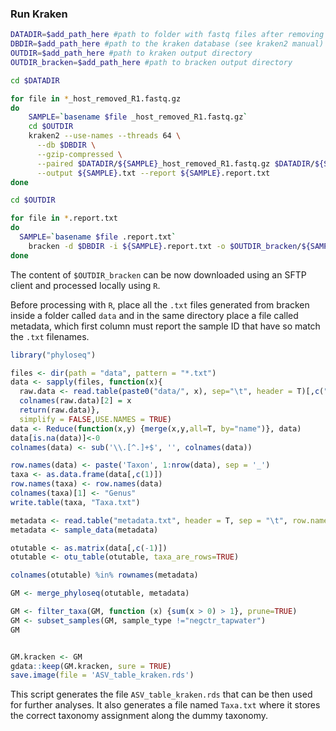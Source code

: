 ### Run Kraken

```bash
DATADIR=$add_path_here #path to folder with fastq files after removing hsot plant reads
DBDIR=$add_path_here #path to the kraken database (see kraken2 manual)
OUTDIR=$add_path_here #path to kraken output directory
OUTDIR_bracken=$add_path_here #path to bracken output directory

cd $DATADIR

for file in *_host_removed_R1.fastq.gz
do
    SAMPLE=`basename $file _host_removed_R1.fastq.gz`
    cd $OUTDIR
    kraken2 --use-names --threads 64 \
      --db $DBDIR \
      --gzip-compressed \
      --paired $DATADIR/${SAMPLE}_host_removed_R1.fastq.gz $DATADIR/${SAMPLE}_host_removed_R2.fastq.gz \
      --output ${SAMPLE}.txt --report ${SAMPLE}.report.txt
done 

cd $OUTDIR

for file in *.report.txt
do
  SAMPLE=`basename $file .report.txt`
	bracken -d $DBDIR -i ${SAMPLE}.report.txt -o $OUTDIR_bracken/${SAMPLE}.txt -l S
done 
```

The content of `$OUTDIR_bracken` can be now downloaded using an SFTP client and processed locally using `R`. 

Before processing with `R`, place all the `.txt` files generated from bracken inside a folder called `data` and in the same directory place a file called metadata, which first column must report the sample ID that have so match the `.txt` filenames.

```R
library("phyloseq")

files <- dir(path = "data", pattern = "*.txt")
data <- sapply(files, function(x){
  raw.data <- read.table(paste0("data/", x), sep="\t", header = T)[,c("name", "new_est_reads")]
  colnames(raw.data)[2] = x
  return(raw.data)},
  simplify = FALSE,USE.NAMES = TRUE)
data <- Reduce(function(x,y) {merge(x,y,all=T, by="name")}, data)
data[is.na(data)]<-0
colnames(data) <- sub('\\.[^.]+$', '', colnames(data))

row.names(data) <- paste('Taxon', 1:nrow(data), sep = '_')
taxa <- as.data.frame(data[,c(1)])
row.names(taxa) <- row.names(data) 
colnames(taxa)[1] <- "Genus"
write.table(taxa, "Taxa.txt")

metadata <- read.table("metadata.txt", header = T, sep = "\t", row.names = 1)
metadata <- sample_data(metadata)

otutable <- as.matrix(data[,c(-1)])
otutable <- otu_table(otutable, taxa_are_rows=TRUE)

colnames(otutable) %in% rownames(metadata)

GM <- merge_phyloseq(otutable, metadata)

GM <- filter_taxa(GM, function (x) {sum(x > 0) > 1}, prune=TRUE)
GM <- subset_samples(GM, sample_type !="negctr_tapwater")
GM


GM.kracken <- GM
gdata::keep(GM.kracken, sure = TRUE)
save.image(file = 'ASV_table_kraken.rds')
```

This script generates the file `ASV_table_kraken.rds` that can be then used for further analyses. It also generates a file named `Taxa.txt` where it stores the correct taxonomy assignment along the dummy taxonomy.
